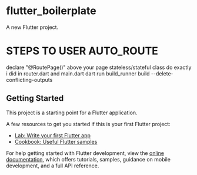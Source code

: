 # flutter_boilerplate

A new Flutter project.


# STEPS TO USER AUTO_ROUTE
declare "@RoutePage()" above your page stateless/stateful class
do exactly i did in router.dart and main.dart
dart run build_runner build --delete-conflicting-outputs



## Getting Started 

This project is a starting point for a Flutter application.

A few resources to get you started if this is your first Flutter project:

- [Lab: Write your first Flutter app](https://docs.flutter.dev/get-started/codelab)
- [Cookbook: Useful Flutter samples](https://docs.flutter.dev/cookbook)

For help getting started with Flutter development, view the
[online documentation](https://docs.flutter.dev/), which offers tutorials,
samples, guidance on mobile development, and a full API reference.

